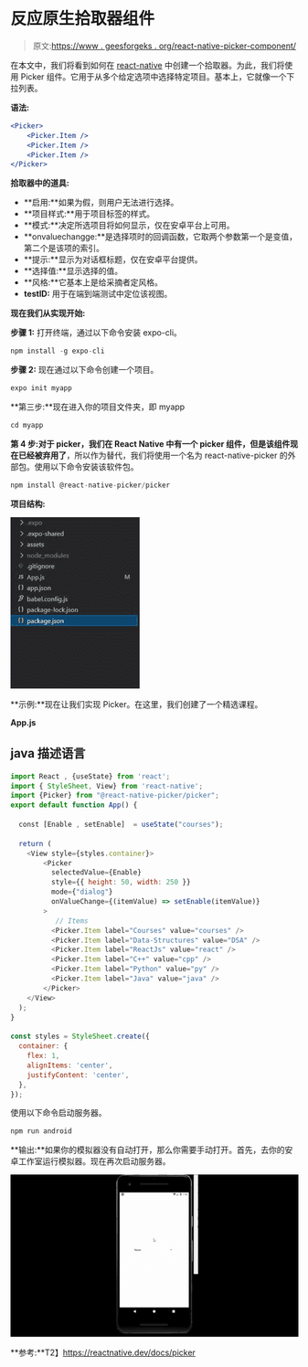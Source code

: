 # 反应原生拾取器组件

> 原文:[https://www . geesforgeks . org/react-native-picker-component/](https://www.geeksforgeeks.org/react-native-picker-component/)

在本文中，我们将看到如何在 [react-native](https://www.geeksforgeeks.org/introduction-react-native/) 中创建一个拾取器。为此，我们将使用 Picker 组件。它用于从多个给定选项中选择特定项目。基本上，它就像一个下拉列表。

**语法:**

```jsx
<Picker>
    <Picker.Item />
    <Picker.Item />
    <Picker.Item />
</Picker>
```

**拾取器中的道具:**

*   **启用:**如果为假，则用户无法进行选择。
*   **项目样式:**用于项目标签的样式。
*   **模式:**决定所选项目将如何显示，仅在安卓平台上可用。
*   **onvaluechangge:**是选择项时的回调函数，它取两个参数第一个是变值，第二个是该项的索引。
*   **提示:**显示为对话框标题，仅在安卓平台提供。
*   **选择值:**显示选择的值。
*   **风格:**它基本上是给采摘者定风格。
*   **testID:** 用于在端到端测试中定位该视图。

**现在我们从实现开始:**

**步骤 1:** 打开终端，通过以下命令安装 expo-cli。

```jsx
npm install -g expo-cli
```

**步骤 2:** 现在通过以下命令创建一个项目。

```jsx
expo init myapp
```

**第三步:**现在进入你的项目文件夹，即 myapp

```jsx
cd myapp
```

**第 4 步:**对于 picker，我们在 React Native 中有一个 picker 组件，但是该组件现在已经被**弃用了**，所以作为替代，我们将使用一个名为 react-native-picker 的外部包。使用以下命令安装该软件包。

```jsx
npm install @react-native-picker/picker
```

**项目结构:**

![](img/1a9748005cbc03d1c29d9be185008303.png)

**示例:**现在让我们实现 Picker。在这里，我们创建了一个精选课程。

**App.js**

## java 描述语言

```jsx
import React , {useState} from 'react';
import { StyleSheet, View} from 'react-native';
import {Picker} from "@react-native-picker/picker";
export default function App() {

  const [Enable , setEnable]  = useState("courses");

  return (
    <View style={styles.container}>
        <Picker
          selectedValue={Enable}
          style={{ height: 50, width: 250 }}
          mode={"dialog"}
          onValueChange={(itemValue) => setEnable(itemValue)}
        >
           // Items
          <Picker.Item label="Courses" value="courses" />
          <Picker.Item label="Data-Structures" value="DSA" />
          <Picker.Item label="ReactJs" value="react" />
          <Picker.Item label="C++" value="cpp" />
          <Picker.Item label="Python" value="py" />
          <Picker.Item label="Java" value="java" />
        </Picker>
    </View>
  );
}

const styles = StyleSheet.create({
  container: {
    flex: 1,
    alignItems: 'center',
    justifyContent: 'center',
  },
});
```

使用以下命令启动服务器。

```jsx
npm run android
```

**输出:**如果你的模拟器没有自动打开，那么你需要手动打开。首先，去你的安卓工作室运行模拟器。现在再次启动服务器。

![](img/fd9591ea4bbac3c975160641b7eca6ff.png)

**参考:**T2】https://reactnative.dev/docs/picker